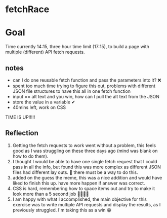 # fetchRace

# Goal

Time currently 14:15, three hour time limit (17:15), to build a page with multiple (different) API fetch requests.
## notes

- can I do one reusable fetch function and pass the parameters into it? ❌
- spent too much time trying to figure this out, problems with different JSON file structures to have this all in one fetch function
- input == alt text and you win, how can I pull the alt text from the JSON
- store the value in a variable ✔
- 40mins left, work on CSS

TIME IS UP!!!!!

## Reflection

1. Getting the fetch requests to work went without a problem, this feels good as I was struggling on these three days ago (mind was blank on how to do them).
2. I thought I would be able to have one single fetch request that I could pass in all the info, but found this was more complex as different JSON files had different lay outs. 🤔 there must be a way to do this.
3. added on the guess the meme, this was a nice addition and would have liked to finish this up. have more happen if answer was correct.
4. CSS is hard, remembering how to space items out and try to make it look more than a 5 second job 🤣😂🤣😂
5. I am happy with what I accomplished, the main objective for this exercise was to write multiple API requests and display the results, as I previously struggled. I'm taking this as a win 😁
